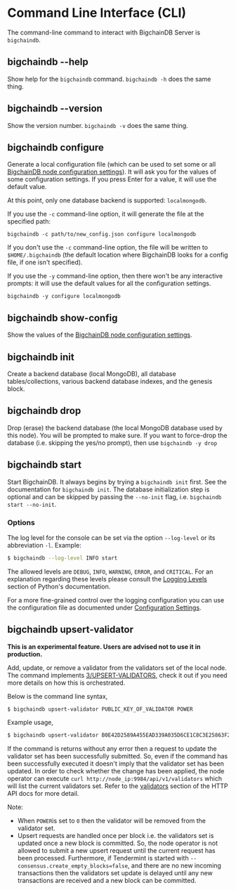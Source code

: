 <!---
Copyright BigchainDB GmbH and BigchainDB contributors
SPDX-License-Identifier: (Apache-2.0 AND CC-BY-4.0)
Code is Apache-2.0 and docs are CC-BY-4.0
--->

# Command Line Interface (CLI)

The command-line command to interact with BigchainDB Server is `bigchaindb`.


## bigchaindb \-\-help

Show help for the `bigchaindb` command. `bigchaindb -h` does the same thing.


## bigchaindb \-\-version

Show the version number. `bigchaindb -v` does the same thing.


## bigchaindb configure

Generate a local configuration file (which can be used to set some or all [BigchainDB node configuration settings](configuration.html)). It will ask you for the values of some configuration settings.
If you press Enter for a value, it will use the default value.

At this point, only one database backend is supported: `localmongodb`.

If you use the `-c` command-line option, it will generate the file at the specified path:
```text
bigchaindb -c path/to/new_config.json configure localmongodb
```

If you don't use the `-c` command-line option, the file will be written to `$HOME/.bigchaindb` (the default location where BigchainDB looks for a config file, if one isn't specified).

If you use the `-y` command-line option, then there won't be any interactive prompts: it will use the default values for all the configuration settings.
```text
bigchaindb -y configure localmongodb
```


## bigchaindb show-config

Show the values of the [BigchainDB node configuration settings](configuration.html).


## bigchaindb init

Create a backend database (local MongoDB), all database tables/collections,
various backend database indexes, and the genesis block.


## bigchaindb drop

Drop (erase) the backend database (the local MongoDB database used by this node).
You will be prompted to make sure.
If you want to force-drop the database (i.e. skipping the yes/no prompt), then use `bigchaindb -y drop`


## bigchaindb start

Start BigchainDB. It always begins by trying a `bigchaindb init` first. See the documentation for `bigchaindb init`.
The database initialization step is optional and can be skipped by passing the `--no-init` flag, i.e. `bigchaindb start --no-init`.

### Options

The log level for the console can be set via the option `--log-level` or its
abbreviation `-l`. Example:

```bash
$ bigchaindb --log-level INFO start
```

The allowed levels are `DEBUG`, `INFO`, `WARNING`, `ERROR`, and `CRITICAL`.
For an explanation regarding these levels please consult the
[Logging Levels](https://docs.python.org/3.6/library/logging.html#levels)
section of Python's documentation.

For a more fine-grained control over the logging configuration you can use the
configuration file as documented under
[Configuration Settings](configuration.html).


## bigchaindb upsert-validator

**This is an experimental feature. Users are advised not to use it in production.**


Add, update, or remove a validator from the validators set of the local node. The command implements [3/UPSERT-VALIDATORS](https://github.com/bigchaindb/BEPs/tree/master/3), check it out if you need more details on how this is orchestrated.

Below is the command line syntax,

```bash
$ bigchaindb upsert-validator PUBLIC_KEY_OF_VALIDATOR POWER
```

Example usage,

```bash
$ bigchaindb upsert-validator B0E42D2589A455EAD339A035D6CE1C8C3E25863F268120AA0162AD7D003A4014 10
```

If the command is returns without any error then a request to update the validator set has been successfully submitted. So, even if the command has been successfully executed it doesn't imply that the validator set has been updated. In order to check whether the change has been applied, the node operator can execute `curl http://node_ip:9984/api/v1/validators` which will list the current validators set. Refer to the [validators](/http-client-server-api.html#validators) section of the HTTP API docs for more detail.

Note:
- When `POWER`is set to `0` then the validator will be removed from the validator set.
- Upsert requests are handled once per block i.e. the validators set is updated once a new block is committed. So, the node operator is not allowed to submit a new upsert request until the current request has been processed. Furthermore, if Tendermint is started with `--consensus.create_empty_blocks=false`, and there are no new incoming transactions then the validators set update is delayed until any new transactions are received and a new block can be committed.
